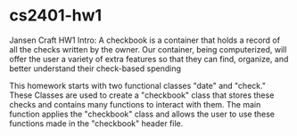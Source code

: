 # cs2401-hw1
Jansen Craft
HW1
Intro:
A checkbook is a container that holds a record of all the checks written by the owner. Our container, 
being computerized, will offer the user a variety of extra features so that they can find, organize, and 
better understand their check-based spending

This homework starts with two functional classes "date" and "check." These Classes are used to create a
"checkbook" class that stores these checks and contains many functions to interact with them. The main 
function applies the "checkbook" class and allows the user to use these functions made in the "checkbook"
header file.
